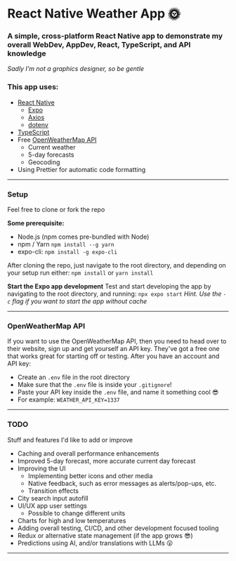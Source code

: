# React Native Weather App 🌞

### A simple, cross-platform React Native app to demonstrate my overall WebDev, AppDev, React, TypeScript, and API knowledge 
*Sadly I'm not a graphics designer, so be gentle*

### This app uses:

* [React Native](https://reactnative.dev/)
    * [Expo](https://expo.dev/)
    * [Axios](https://axios-http.com/)
    * [dotenv](https://www.npmjs.com/package/dotenv)
* [TypeScript](https://www.typescriptlang.org/)
* Free [OpenWeatherMap API](https://openweathermap.org/api)
    * Current weather
    * 5-day forecasts
    * Geocoding
* Using Prettier for automatic code formatting

<hr  />

### Setup
Feel free to clone or fork the repo

**Some prerequisite:**
* Node.js (npm comes pre-bundled with Node)
* npm / Yarn `npm install --g yarn`
* expo-cli: `npm install -g expo-cli`

After cloning the repo, just navigate to the root directory, and depending on your setup run either: 
`npm install` or `yarn install`

**Start the Expo app development**
Test and start developing the app by navigating to the root directory, and running: 
`npx expo start` 
<i>Hint. Use the `-c` flag if you want to start the app without cache</i>

<hr>
  
### OpenWeatherMap API

If you want to use the OpenWeatherMap API, then you need to head over to their website, sign up and get yourself an API key. They've got a free one that works great for starting off or testing. After you have an account and API key:

* Create an `.env` file in the root directory
* Make sure that the `.env` file is inside your `.gitignore`!
* Paste your API key inside the `.env` file, and name it something cool 😎
* For example: `WEATHER_API_KEY=1337`

<hr>

### TODO

Stuff and features I'd like to add or improve

* Caching and overall performance enhancements
* Improved 5-day forecast, more accurate current day forecast
* Improving the UI
    * Implementing better icons and other media
    * Native feedback, such as error messages as alerts/pop-ups, etc.
    * Transition effects
* City search input autofill
* UI/UX app user settings
    * Possible to change different units
* Charts for high and low temperatures
* Adding overall testing, CI/CD, and other development focused tooling
* Redux or alternative state management (if the app grows 😎)
* Predictions using AI, and/or translations with LLMs 😮

<hr>
